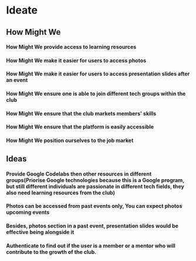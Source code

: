 # Ideate

## How Might We

#### How Might We provide access to learning resources
#### How Might We make it easier for users to access photos
#### How Might We make it easier for users to access presentation slides after an event
#### How Might We ensure one is able to join different tech groups within the club
#### How Might We ensure that the club markets members' skills
#### How Might We ensure that the platform is easily accessible 
#### How Might We position ourselves to the job market

## Ideas
#### Provide Google Codelabs then other resources in different groups(Priorise Google technologies because this is a Google program, but still different individuals are passionate in different tech fields, they also need learning resources from the club)

#### Photos can be accessed from past events only, You can expect photos upcoming events

#### Besides, photos section in a past event, presentation slides would be effective being alongside it

#### Authenticate to find out if the user is a member or a mentor who will contribute to the growth of the club.



